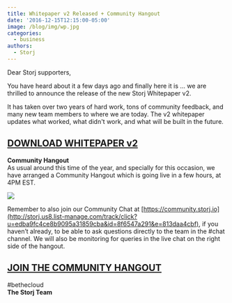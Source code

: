 ```yaml
---
title: Whitepaper v2 Released + Community Hangout
date: '2016-12-15T12:15:00-05:00'
image: /blog/img/wp.jpg
categories:
  - business
authors:
  - Storj
---
```

Dear Storj supporters,

You have heard about it a few days ago and finally here it is ... we are thrilled to announce the release of the new Storj Whitepaper v2.  
  
<!--more-->

  
It has taken over two years of hard work, tons of community feedback, and many new team members to where we are today. The v2 whitepaper updates what worked, what didn't work, and what will be built in the future.

  

**[DOWNLOAD WHITEPAPER v2](https://storj.io/storj.pdf)**
--------------------------------------------------------

**Community Hangout**  
As usual around this time of the year, and specially for this occasion, we have arranged a Community Hangout which is going live in a few hours, at 4PM EST.  
  

![](/blog/img/comhang.jpg)

  
Remember to also join our Community Chat at [https://community.storj.io](http://storj.us8.list-manage.com/track/click?u=edba9fc4ce8b9095a31859cba&id=8f6547a291&e=813daa4cbf), if you haven’t already, to be able to ask questions directly to the team in the #chat channel. We will also be monitoring for queries in the live chat on the right side of the hangout.   

  

[**JOIN THE COMMUNITY HANGOUT**](https://youtu.be/FfUDIz4pExk)
--------------------------------------------------------------

#bethecloud  
**The Storj Team**
